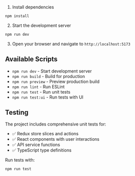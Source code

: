 
1. Install dependencies
```bash
npm install
```

2. Start the development server
```bash
npm run dev
```
3. Open your browser and navigate to `http://localhost:5173`

## Available Scripts

- `npm run dev` - Start development server
- `npm run build` - Build for production
- `npm run preview` - Preview production build
- `npm run lint` - Run ESLint
- `npm run test` - Run unit tests
- `npm run test:ui` - Run tests with UI

## Testing

The project includes comprehensive unit tests for:

- ✅ Redux store slices and actions
- ✅ React components with user interactions
- ✅ API service functions
- ✅ TypeScript type definitions

Run tests with:
```bash
npm run test
```
